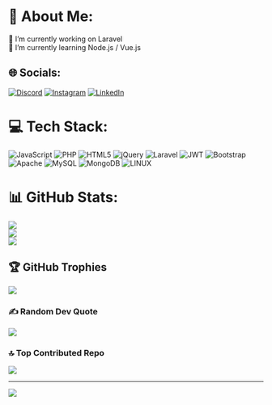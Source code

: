 # 💫 About Me:
🔭 I’m currently working on Laravel<br>🌱 I’m currently learning Node.js / Vue.js


## 🌐 Socials:
[![Discord](https://img.shields.io/badge/Discord-%237289DA.svg?logo=discord&logoColor=white)](https://discord.gg/Het#9268) [![Instagram](https://img.shields.io/badge/Instagram-%23E4405F.svg?logo=Instagram&logoColor=white)](https://instagram.com/hetparekh21) [![LinkedIn](https://img.shields.io/badge/LinkedIn-%230077B5.svg?logo=linkedin&logoColor=white)](https://linkedin.com/in/hetparekh21/) 

# 💻 Tech Stack:
![JavaScript](https://img.shields.io/badge/javascript-%23323330.svg?style=flat&logo=javascript&logoColor=%23F7DF1E) ![PHP](https://img.shields.io/badge/php-%23777BB4.svg?style=flat&logo=php&logoColor=white) ![HTML5](https://img.shields.io/badge/html5-%23E34F26.svg?style=flat&logo=html5&logoColor=white) ![jQuery](https://img.shields.io/badge/jquery-%230769AD.svg?style=flat&logo=jquery&logoColor=white) ![Laravel](https://img.shields.io/badge/laravel-%23FF2D20.svg?style=flat&logo=laravel&logoColor=white) ![JWT](https://img.shields.io/badge/JWT-black?style=flat&logo=JSON%20web%20tokens) ![Bootstrap](https://img.shields.io/badge/bootstrap-%23563D7C.svg?style=flat&logo=bootstrap&logoColor=white) ![Apache](https://img.shields.io/badge/apache-%23D42029.svg?style=flat&logo=apache&logoColor=white) ![MySQL](https://img.shields.io/badge/mysql-%2300f.svg?style=flat&logo=mysql&logoColor=white) ![MongoDB](https://img.shields.io/badge/MongoDB-%234ea94b.svg?style=flat&logo=mongodb&logoColor=white) ![LINUX](https://img.shields.io/badge/Linux-FCC624?style=flat&logo=linux&logoColor=black)
# 📊 GitHub Stats:
![](https://github-readme-stats.vercel.app/api?username=hetparekh21&theme=dark&hide_border=false&include_all_commits=true&count_private=true)<br/>
![](https://github-readme-streak-stats.herokuapp.com/?user=hetparekh21&theme=dark&hide_border=false)<br/>
![](https://github-readme-stats.vercel.app/api/top-langs/?username=hetparekh21&theme=dark&hide_border=false&include_all_commits=true&count_private=true&layout=compact)

## 🏆 GitHub Trophies
![](https://github-profile-trophy.vercel.app/?username=hetparekh21&theme=onedark&no-frame=false&no-bg=true&margin-w=4)

### ✍️ Random Dev Quote
![](https://quotes-github-readme.vercel.app/api?type=horizontal&theme=dark)

### 🔝 Top Contributed Repo
![](https://github-contributor-stats.vercel.app/api?username=hetparekh21&limit=5&theme=dark&combine_all_yearly_contributions=true)


---
[![](https://visitcount.itsvg.in/api?id=hetparekh21&icon=5&color=0)](https://visitcount.itsvg.in)

<!-- Proudly created with GPRM ( https://gprm.itsvg.in ) -->
